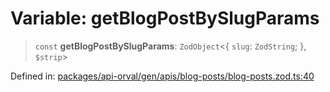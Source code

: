 # Variable: getBlogPostBySlugParams

> `const` **getBlogPostBySlugParams**: `ZodObject`\<\{ `slug`: `ZodString`; \}, `$strip`\>

Defined in: [packages/api-orval/gen/apis/blog-posts/blog-posts.zod.ts:40](https://github.com/the-inconvenience-store/mono-example/blob/d567288f2dff3ffa4a2fdf7eb46acac0b7cd0929/packages/api-orval/gen/apis/blog-posts/blog-posts.zod.ts#L40)
